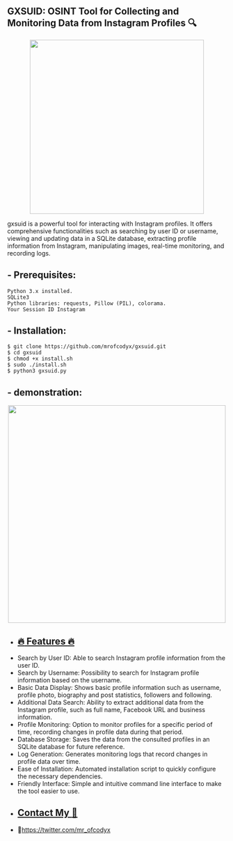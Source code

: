 ## GXSUID: OSINT Tool for Collecting and Monitoring Data from Instagram Profiles 🔍
<p align="center"><img height="400" src="https://imgur.com/D7vA3aI.png"></p>
gxsuid is a powerful tool for interacting with Instagram profiles. It offers comprehensive functionalities such as searching by user ID or username, viewing and updating data in a SQLite database, extracting profile information from Instagram, manipulating images, real-time monitoring, and recording logs.

## - Prerequisites:
```
Python 3.x installed.
SQLite3
Python libraries: requests, Pillow (PIL), colorama.
Your Session ID Instagram
```
## - Installation:
```
$ git clone https://github.com/mrofcodyx/gxsuid.git
$ cd gxsuid
$ chmod +x install.sh
$ sudo ./install.sh
$ python3 gxsuid.py
```
## - demonstration:
<p align="center"><img height="500" src="fuck.gif"></p>

- ## [:fire: Features :fire:](#fire-features-fire)
- Search by User ID: Able to search Instagram profile information from the user ID.
- Search by Username: Possibility to search for Instagram profile information based on the username.
- Basic Data Display: Shows basic profile information such as username, profile photo, biography and post statistics, followers and following.
- Additional Data Search: Ability to extract additional data from the Instagram profile, such as full name, Facebook URL and business information.
- Profile Monitoring: Option to monitor profiles for a specific period of time, recording changes in profile data during that period.
- Database Storage: Saves the data from the consulted profiles in an SQLite database for future reference.
- Log Generation: Generates monitoring logs that record changes in profile data over time.
- Ease of Installation: Automated installation script to quickly configure the necessary dependencies.
- Friendly Interface: Simple and intuitive command line interface to make the tool easier to use.
- ## [Contact My :pushpin:](#pushpin-contact-my-pushpin) 
- 🔗https://twitter.com/mr_ofcodyx
